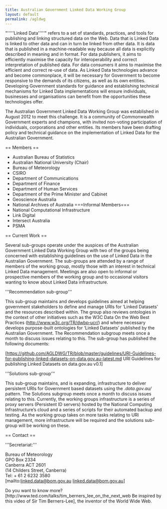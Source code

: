 ```yaml
---
title: Australian Government Linked Data Working Group
layout: default
permalink: /agldwg
---
```


"'''''Linked Data'''''" refers to a set of standards, practices, and tools for publishing and linking structured data on the Web. Data that is Linked Data is linked to other data and can in turn be linked from other data. It is data that is published in a machine-readable way because all data is explicitly described in meaning and in format.  For data publishers, it aims to efficiently maximise the capacity for interoperability and correct interpretation of published data. For data consumers it aims to maximise the efficient and correct re-use of data.  As Linked Data technologies advance and become commonplace, it will be necessary for Government to become responsive to the demands of its citizens, as well as its own entities. Developing Government standards for guidance and establishing technical mechanisms for Linked Data implementations will ensure individuals, businesses and organisations can benefit from the opportunities these technologies offer. 

The Australian Government Linked Data Working Group was established in August 2012 to meet this challenge. It is a community of Commonwealth Government experts and champions, with invited non-voting participation of individuals, corporations and other entities. Its members have been drafting policy and technical guidance on the implementation of Linked Data for the Australian Government.

== Members ==

* Australian Bureau of Statistics
* Australian National University (Chair)
* Bureau of Meteorology
* CSIRO
* Department of Communications
* Department of Finance
* Department of Human Services
* Department of the Prime Minister and Cabinet
* Geoscience Australia
* National Archives of Australia 
===Informal Members===
* National Computational Infrastructure
* Link Digital
* Intersect Australia
* PSMA

== Current Work ==

Several sub-groups operate under the auspices of the Australian Government Linked Data Working Group with two of the groups being concerned with establishing guidelines on the use of Linked Data in the Australian Government. The sub-groups are attended by a range of members of the working group, mostly those with an interest in technical Linked Data management. Meetings are also open to informal or prospective members of the working group and to occasional visitors wanting to know about Linked Data infrastructure.

'''Recommendation sub-group'''

This sub-group maintains and develops guidelines aimed at helping government stakeholders to define and manage URIs for ‘Linked Datasets’ and the resources described within. The group also reviews ontologies in the context of other
initiatives such as the W3C Data On the Web Best Practices (http://www.w3c.org/TR/dwbp‐ucr/) and where necessary develops purpose-built ontologies for ‘Linked Datasets’ published by the Australian Government. The Recommendation subgroup meets once a month to discuss issues relating to this. The sub-group has published the following documents:

[https://github.com/AGLDWG/TR/blob/master/guidelines/URI-Guidelines-for-publishing-linked-datasets-on-data.gov.au-latest.md URI Guidelines for publishing Linked Datasets on data.gov.au v0.1]

'''Solutions sub-group'''

This sub-group maintains, and is expanding, infrastructure to deliver persistent URIs for Government based datasets using the *.data.gov.au/* pattern. The Solutions subgroup meets once a month to discuss issues relating to this. Currently, the working groups infrastructure is a series of proxy servers (Persistent ID servers) hosted by the National Computing Infrastructure’s cloud and a series of scripts for their automated backup and testing. As the working group takes on more tasks relating to URI management, more infrastructure will be required and the solutions sub-group will be working on these.

== Contact ==

'''Secretariat:'''

Bureau of Meteorology<br>
GPO Box 2334<br>
Canberra ACT 2601<br>
(14 Childers Street, Canberra)<br>
Tel: + 61 2 6232 3580<br>
[mailto:linked.data@bom.gov.au linked.data@bom.gov.au]

<p >Do you want to know more? [http://www.ted.com/talks/tim_berners_lee_on_the_next_web Be inspired by this video of Sir Tim Berners-Lee], the inventor of the World Wide Web.</p>
